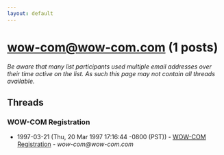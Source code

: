 ```yaml
---
layout: default
---
```


# wow-com@wow-com.com (1 posts)

_Be aware that many list participants used multiple email addresses over their time active on the list. As such this page may not contain all threads available._

## Threads

### WOW-COM Registration
+ 1997-03-21 (Thu, 20 Mar 1997 17:16:44 -0800 (PST)) - [WOW-COM Registration](/archive/1997/03/d1c5f0eeb83e7cd913cc6cfdb8c2fa167cbcd21a4a8717693504c9db2ae4086a) - _wow-com@wow-com.com_


